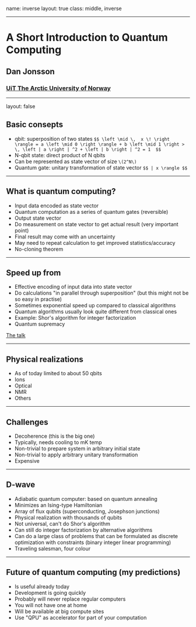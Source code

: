 name: inverse
layout: true
class: middle, inverse

---

# A Short Introduction to Quantum Computing

## Dan Jonsson

### [UiT The Arctic University of Norway](https://uit.no)

---
layout: false

## Basic consepts

- qbit: superposition of two states
`$$ \left \mid \,  x \! \right \rangle = a \left \mid 0 \right \rangle + b \left \mid 1 \right > \,
\left | a \right | ^2 + \left | b \right | ^2 = 1  $$`
- N-qbit state: direct product of N qbits
- Can be represented as state vector of size `\(2^N\)`
- Quantum gate: unitary transformation of state vector
`$$ | x \rangle $$`
---

## What is quantum computing?

- Input data encoded as state vector
- Quantum computation as a series of quantum gates (reversible)
- Output state vector
- Do measurement on state vector to get actual result (very important point)
- Final result may come with an uncertainty
- May need to repeat calculation to get improved statistics/accuracy
- No-cloning theorem

---

## Speed up from

- Effective encoding of input data into state vector
- Do calculations "in parallel through superposition"
 (but this might not be so easy in practise)
- Sometimes exponential speed up compared to classical algorithms
- Quantum algorithms usually look quite different from classical ones
- Example: Shor's algorithm for integer factorization
- Quantum supremacy

[The talk](https://www.smbc-comics.com/comic/the-talk-3)

---

## Physical realizations

- As of today limited to about 50 qbits
- Ions
- Optical
- NMR
- Others

---

## Challenges

- Decoherence (this is the big one)
- Typically, needs cooling to mK temp 
- Non-trivial to prepare system in arbitrary initial state
- Non-trivial to apply arbitrary unitary transformation
- Expensive

---

## D-wave

- Adiabatic quantum computer: based on quantum annealing
- Minimizes an Ising-type Hamiltonian
- Array of flux qubits (superconducting, Josephson junctions)
- Physical realization with thousands of qubits
- Not universal, can't do Shor's algorithm
- Can still do integer factorization by alternative algorithms
- Can do a large class of problems that can be formulated as discrete
  optimization with constraints (binary integer linear programming)
- Traveling salesman, four colour

---

## Future of quantum computing (my predictions)

- Is useful already today
- Development is going quickly
- Probably will never replace regular computers
- You will not have one at home
- Will be available at big compute sites
- Use "QPU" as accelerator for part of your computation
